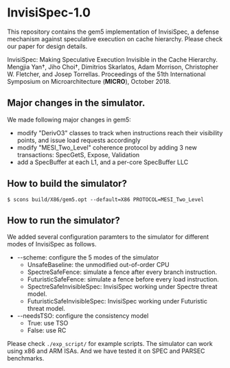 # InvisiSpec-1.0
This repository contains the gem5 implementation of InvisiSpec, a defense mechanism against speculative execution on cache hierarchy.
Please check our paper for design details.

InvisiSpec: Making Speculative Execution Invisible in the Cache Hierarchy.
Mengjia Yan†, Jiho Choi†, Dimitrios Skarlatos, Adam Morrison, Christopher W. Fletcher, and Josep Torrellas. 
Proceedings of the 51th International Symposium on Microarchitecture (**MICRO**), October 2018.


## Major changes in the simulator.

We made following major changes in gem5:
* modify "DerivO3" classes to track when instructions reach their visibility points, and issue load requests accordingly
* modify "MESI_Two_Level" coherence protocol by adding 3 new transactions: SpecGetS, Expose, Validation
* add a SpecBuffer at each L1, and a per-core SpecBuffer LLC

## How to build the simulator?

    $ scons build/X86/gem5.opt --default=X86 PROTOCOL=MESI_Two_Level

## How to run the simulator?

We added several configuration paramters to the simulator for different modes of InvisiSpec as follows.
* --scheme: configure the 5 modes of the simulator
  * UnsafeBaseline: the unmodified out-of-order CPU
  * SpectreSafeFence: simulate a fence after every branch instruction.
  * FuturisticSafeFence: simulate a fence before every load instruction.
  * SpectreSafeInvisibleSpec: InvisiSpec working under Spectre threat model.
  * FuturisticSafeInvisibleSpec: InvisiSpec working under Futuristic threat model.
* --needsTSO: configure the consistency model
  * True: use TSO
  * False: use RC


Please check `./exp_script/` for example scripts.
The simulator can work using x86 and ARM ISAs. And we have tested it on SPEC and PARSEC benchmarks.


